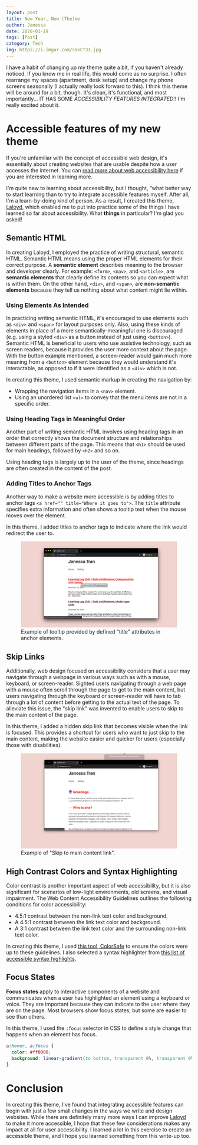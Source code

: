 ```yaml
---
layout: post
title: New Year, New (The)me
author: Janessa
date: 2020-01-19
tags: [Post]
category: Tech
img: https://i.imgur.com/sVkCT33.jpg
---
```


I have a habit of changing up my theme quite a bit, if you haven't already noticed. If you know me in real life, this would come as no surprise. I often rearrange my spaces (apartment, desk setup) and change my phone screens seasonally (I actually really look forward to this). I think this theme will be around for a bit, though. It's clean, it's functional, and most importantly... IT HAS SOME *ACCESSIBILITY FEATURES INTEGRATED*!! I'm really excited about it.

# Accessible features of my new theme
If you're unfamiliar with the concept of accessible web design, it's essentially about creating websites that are usable despite how a user accesses the internet. You can [read more about web accessibility here](https://www.w3.org/WAI/fundamentals/accessibility-intro/) if you are interested in learning more. 

I'm quite new to learning about accessibility, but I thought, “what better way to start learning than to try to integrate accessible features myself. After all, I'm a learn-by-doing kind of person. As a result, I created this theme, [Laloyd](https://github.com/janessatran/laloyd), which enabled me to put into practice some of the things I have learned so far about accessibility.  What **things** in particular? I'm glad you asked!

## Semantic HTML
In creating Laloyd, I employed the practice of writing structural, semantic HTML. Semantic HTML means using the proper HTML elements for their correct purpose. A **semantic element** describes meaning to the browser and developer clearly. For example: `<form>`, `<nav>`, and `<article>`, are **semantic elements** that clearly define its contents so you can expect what is within them. On the other hand, `<div>`, and `<span>`, are **non-semantic elements** because they tell us nothing about what content might lie within.

### Using Elements As Intended
In practicing writing semantic HTML, it's encouraged to use elements such as `<div>` and `<span>` for layout purposes only. Also, using these kinds of elements in place of a more semantically-meaningful one is discouraged (e.g. using a styled `<div>` as a button instead of just using `<button>`). Semantic HTML is beneficial to users who use assistive technology, such as screen readers, because it provides the user more context about the page. With the button example mentioned, a screen-reader would gain much more meaning from a `<button>` element because they would understand it's interactable, as opposed to if it were identified as a `<div>` which is not.

In creating this theme, I used semantic markup in creating the navigation by:
- Wrapping the navigation items in a `<nav>` element.
- Using an unordered list `<ul>` to convey that the menu items are not in a specific order.

### Using Heading Tags in Meaningful Order
Another part of writing semantic HTML involves using heading tags in an order that correctly shows the document structure and relationships between different parts of the page. This means that `<h1>` should be used for main headings, followed by `<h2>` and so on.

Using heading tags  is largely up to the user of the theme, since headings are often created in the content of the post.

### Adding Titles to Anchor Tags
Another way to make a website more accessible is by adding titles to anchor tags `<a href="" title="Where it goes to">`. The `title` attribute specifies extra information and often shows a tooltip text when the mouse moves over the element.

In this theme, I added titles to anchor tags to indicate where the link would redirect the user to.

<figure>
  <img src="/assets/photos/title_attribute_anchors.png" alt="Example of title attribute on anchor tag">
  <figcaption>Example of tooltip provided by defined "title" attributes in anchor elements. </figcaption>
</figure>

## Skip Links
Additionally, web design focused on accessibility considers that a user may navigate through a webpage in various ways such as with a mouse, keyboard, or screen-reader. Sighted users navigating through a web page with a mouse often scroll through the page to get to the main content, but users navigating through the keyboard or screen-reader will have to tab through a lot of content before getting to the actual text of the page. To alleviate this issue, the "skip link" was invented to enable users to skip to the main content of the page.

In this theme, I added a hidden skip link that becomes visible when the link is focused. This provides a shortcut for users who want to just skip to the main content, making the website easier and quicker for users (especially those with disabilities).

<figure>
  <img src="/assets/photos/skip_link.gif" alt="Example of skip link">
  <figcaption>Example of "Skip to main content link".</figcaption>
</figure>

## High Contrast Colors and Syntax Highlighting
Color contrast is another important aspect of web accessibility, but it is also significant for scenarios of low-light environments, old screens, and visual impairment. The Web Content Accessibility Guidelines outlines the following conditions for color accessibility:
- 4.5:1 contrast between the non-link text color and background.
- A 4.5:1 contrast between the link text color and background.
- A 3:1 contrast between the link text color and the surrounding non-link text color.

In creating this theme, I used [this tool, ColorSafe](https://colorsafe.co/) to ensure the colors were up to these guidelines. I also selected a syntax highlighter from [this list of accessible syntax highlights](https://github.com/mpchadwick/pygments-high-contrast-stylesheets).

## Focus States
**Focus states** apply to interactive components of a website and communicates when a user has highlighted an element using a keyboard or voice. They are important because they can indicate to the user where they are on the page. Most browsers show focus states, but some are easier to see than others.

In this theme, I used the `:focus` selector in CSS to define a style change that happens when an element has focus.

```css
a:hover, a:focus {
  color: #ff0000;
  background: linear-gradient(to bottom, transparent 0%, transparent 0%, #ffe0e0 0%, #ffe0e0 100%);
}

```

# Conclusion
In creating this theme, I've found that integrating accessible features can begin with just a few small changes in the ways we write and design websites. While there are definitely many more ways I can improve [Laloyd](https://github.com/janessatran/laloyd) to make it more accessible, I hope that these few considerations makes any impact at all for user accessibility. I learned a lot in this exercise to create an accessible theme, and I hope you learned something from this write-up too.



